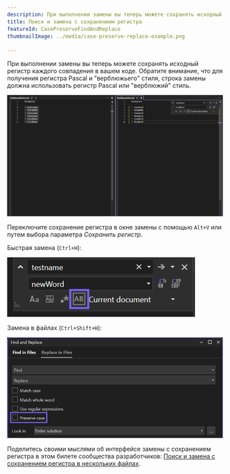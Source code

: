 ```yaml
---
description: При выполнении замены вы теперь можете сохранять исходный регистр каждого совпадения в вашем коде.
title: Поиск и замена с сохранением регистра
featureId: CasePreserveFindAndReplace
thumbnailImage: ../media/case-preserve-replace-example.png

---
```



При выполнении замены вы теперь можете сохранять исходный регистр каждого совпадения в вашем коде. Обратите внимание, что для получения регистра Pascal и "верблюжьего" стиля, строка замены должна использовать регистр Pascal или "верблюжий" стиль. 

![Поиск и замена с сохранением регистра](../media/case-preserve-replace-example.png "Поиск и замена с сохранением регистра")

Переключите сохранение регистра в окне замены с помощью `Alt+V` или путем выбора параметра _Сохранить регистр_. 

Быстрая замена (`Ctrl+H`):

![Значок сохранения регистра справа от параметра "Использовать регулярные выражения"](../media/case-preserve-replace-quick-replace-highlighted.png "Быстрая замена с сохранением регистра")

Замена в файлах (`Ctrl+Shift+H`): 

![Флажок "Сохранить регистр" под параметром "Использовать регулярные выражения"](../media/case-preserve-replace-replace-in-files-highlighted.png "Замена в файлах с сохранением регистра")

Поделитесь своими мыслями об интерфейсе замены с сохранением регистра в этом билете сообщества разработчиков: [Поиск и замена с сохранением регистра в нескольких файлах](https://developercommunity.visualstudio.com/t/case-preserving-search-replace/580810).

